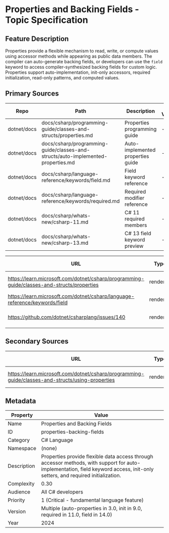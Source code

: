 # Properties and Backing Fields - Topic Specification

## Feature Description

Properties provide a flexible mechanism to read, write, or compute values using accessor methods while appearing as public data members. The compiler can auto-generate backing fields, or developers can use the `field` keyword to access compiler-synthesized backing fields for custom logic. Properties support auto-implementation, init-only accessors, required initialization, read-only patterns, and computed values.

## Primary Sources

| Repo | Path | Description | Last Verified |
| --- | --- | --- | --- |
| dotnet/docs | docs/csharp/programming-guide/classes-and-structs/properties.md | Properties programming guide | - |
| dotnet/docs | docs/csharp/programming-guide/classes-and-structs/auto-implemented-properties.md | Auto-implemented properties guide | - |
| dotnet/docs | docs/csharp/language-reference/keywords/field.md | Field keyword reference | - |
| dotnet/docs | docs/csharp/language-reference/keywords/required.md | Required modifier reference | - |
| dotnet/docs | docs/csharp/whats-new/csharp-11.md | C# 11 required members | - |
| dotnet/docs | docs/csharp/whats-new/csharp-13.md | C# 13 field keyword preview | - |

| URL | Type | Description | Last Verified |
| --- | --- | --- | --- |
| https://learn.microsoft.com/dotnet/csharp/programming-guide/classes-and-structs/properties | rendered | Official properties documentation | - |
| https://learn.microsoft.com/dotnet/csharp/language-reference/keywords/field | rendered | Field keyword documentation | - |
| https://github.com/dotnet/csharplang/issues/140 | rendered | Field keyword proposal and discussion | - |

## Secondary Sources

| URL | Type | Description | Last Verified |
| --- | --- | --- | --- |
| https://learn.microsoft.com/dotnet/csharp/programming-guide/classes-and-structs/using-properties | rendered | Using properties guide | - |

## Metadata

| Property | Value |
| --- | --- |
| Name | Properties and Backing Fields |
| ID | properties-backing-fields |
| Category | C# Language |
| Namespace | (none) |
| Description | Properties provide flexible data access through accessor methods, with support for auto-implementation, field keyword access, init-only setters, and required initialization. |
| Complexity | 0.30 |
| Audience | All C# developers |
| Priority | 1 (Critical - fundamental language feature) |
| Version | Multiple (auto-properties in 3.0, init in 9.0, required in 11.0, field in 14.0) |
| Year | 2024 |
